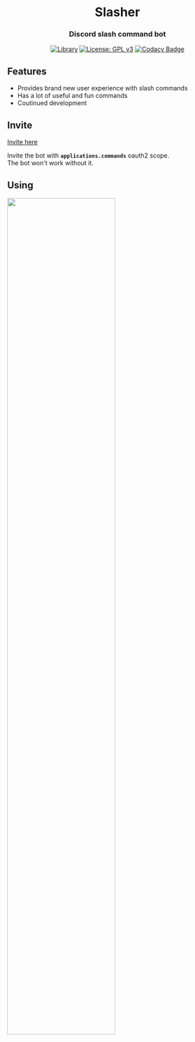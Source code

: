 <div align="center">
  
# Slasher

<h3>Discord slash command bot</h3> 

[![Library](https://img.shields.io/badge/Library-Discord.js-blue)](https://discord.js.org/#/) [![License: GPL v3](https://img.shields.io/badge/License-GPLv3-blueviolet.svg)](https://www.gnu.org/licenses/gpl-3.0) [![Codacy Badge](https://app.codacy.com/project/badge/Grade/40fdc1e22d414d7b8cdc02d9ce54117c)](https://www.codacy.com/gh/redteadeveloper/Slasher/dashboard?utm_source=github.com&amp;utm_medium=referral&amp;utm_content=redteadeveloper/Slasher&amp;utm_campaign=Badge_Grade)

</div>

## Features
- Provides brand new user experience with slash commands
- Has a lot of useful and fun commands
- Coutinued development

## Invite
[Invite here](https://discord.com/api/oauth2/authorize?client_id=789522392702648346&permissions=8&scope=bot%20applications.commands)

Invite the bot with **``applications.commands``** oauth2 scope.  
The bot won't work without it.

## Using
<img src="https://user-images.githubusercontent.com/64125023/102770185-11bbb800-43c7-11eb-92a8-e67aa71eef2b.gif" width="70%"></img>
